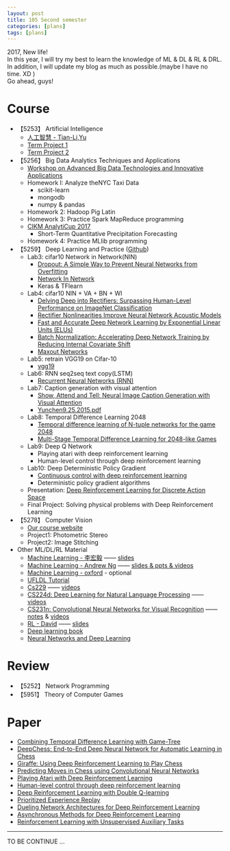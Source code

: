 ```yaml
---
layout: post
title: 105 Second semester 
categories: [plans]
tags: [plans]
---
```


2017, New life!  
In this year, I will try my best to learn the knowledge of ML & DL & RL & DRL.  
In addition, I will update my blog as much as possible.(maybe I have no time. XD )  
Go ahead, guys!

# Course

- 【5253】    Artificial Intelligence  
    - [人工智慧 - Tian-Li,Yu][1]
    - [Term Project 1][2]
    - [Term Project 2][3] 
- 【5256】    Big Data Analytics Techniques and Applications   
    - [Workshop on Advanced Big Data Technologies and Innovative Applications][4]   
    - Homework I: Analyze theNYC Taxi Data
        - scikit-learn
        - mongodb
        - numpy & pandas
    - Homework 2: Hadoop Pig Latin
    - Homework 3: Practice Spark MapReduce programming
    - [CIKM AnalytiCup 2017][5]
        - Short-Term Quantitative Precipitation Forecasting
    - Homework 4:  Practice MLlib programming
- 【5259】    Deep Learning and Practice ([Github][6])   
    - Lab3: cifar10 Network in Network(NIN)  
        - [Dropout: A Simple Way to Prevent Neural Networks from Overfitting][7] 
        - [Network In Network][8]
        - Keras & TFlearn
    - Lab4: cifar10 NIN + VA + BN + WI  
        - [Delving Deep into Rectifiers: Surpassing Human-Level Performance on ImageNet Classification][9]
        - [Rectifier Nonlinearities Improve Neural Network Acoustic Models][10]
        - [Fast and Accurate Deep Network Learning by Exponential Linear Units (ELUs)][11]
        - [Batch Normalization: Accelerating Deep Network Training by Reducing Internal Covariate Shift][12]
        - [Maxout Networks][13]
    - Lab5: retrain VGG19 on Cifar-10
        - [vgg19][14]
    - Lab6: RNN seq2seq text copy(LSTM)
        -  [Recurrent Neural Networks (RNN)][15]
    - Lab7: Caption generation with visual attention
        -  [Show, Attend and Tell: Neural Image Caption Generation with Visual Attention][16]
        -  [Yunchen9.25.2015.pdf][17]
    - Lab8: Temporal Difference Learning 2048
        - [Temporal difference learning of N-tuple networks for the game 2048][18]
        - [Multi-Stage Temporal Difference Learning for 2048-like Games][19]
    - Lab9: Deep Q Network
        - Playing atari with deep reinforcement learning
        - Human-level control through deep reinforcement learning
    - Lab10: Deep Deterministic Policy Gradient
        - [Continuous control with deep reinforcement learning][20]
        - Deterministic policy gradient algorithms
    - Presentation:  [Deep Reinforcement Learning for Discrete Action Space][21]
    - Final Project: Solving physical problems with Deep Reinforcement Learning
- 【5278】    Computer Vision
    - [Our course website][22]
    - Project1: Photometric Stereo
    - Project2: Image Stitching
- Other ML/DL/RL Material
    - [Machine Learning - 李宏毅][23] —— [slides][24]
    - [Machine Learning - Andrew Ng][25] —— [slides & ppts & videos][26]
    - [Machine Learning - oxford][27] - optional
    - [UFLDL Tutorial][28]
    - [Cs229][29] —— [videos][30]
    - [CS224d: Deep Learning for Natural Language Processing][31] —— [videos][32]
    - [CS231n: Convolutional Neural Networks for Visual Recognition][33] ——  [notes][34] & [videos][35]
    - [RL - David][36] —— [slides][37]
    - [Deep learning book][38]
    - [Neural Networks and Deep Learning][39]
# Review

- 【5252】    Network Programming    
- 【5951】    Theory of Computer Games  

# Paper

- [Combining Temporal Difference Learning with Game-Tree][40]
- [DeepChess: End-to-End Deep Neural Network for Automatic Learning in Chess][41]
- [Giraffe: Using Deep Reinforcement Learning to Play Chess][42]
- [Predicting Moves in Chess using Convolutional Neural Networks][43]
- [Playing Atari with Deep Reinforcement Learning][44]
- [Human-level control through deep reinforcement learning][45]
- [Deep Reinforcement Learning with Double Q-learning][46]
- [Prioritized Experience Replay][47]
- [Dueling Network Architectures for Deep Reinforcement Learning][48]
- [Asynchronous Methods for Deep Reinforcement Learning][49]
- [Reinforcement Learning with Unsupervised Auxiliary Tasks][50]


---


TO BE CONTINUE ...


  [1]: https://www.coursera.org/learn/rengong-zhineng
  [2]: https://github.com/BIGBALLON/NCTU_AI
  [3]: https://github.com/BIGBALLON/NCTU_AI
  [4]: https://sites.google.com/view/bigdata-tech-workshop2017
  [5]: https://tianchi.aliyun.com/competition/information.htm?spm=5176.100069.5678.2.ezPHv6&raceId=231596&_lang=en_US
  [6]: https://github.com/BIGBALLON/NCTU_DL
  [7]: https://www.cs.toronto.edu/~hinton/absps/JMLRdropout.pdf
  [8]: https://arxiv.org/pdf/1312.4400.pdf
  [9]: https://arxiv.org/pdf/1502.01852.pdf
  [10]: http://citeseerx.ist.psu.edu/viewdoc/download?doi=10.1.1.693.1422&rep=rep1&type=pdf
  [11]: https://arxiv.org/pdf/1511.07289.pdf
  [12]: https://arxiv.org/pdf/1502.03167.pdf
  [13]: http://jmlr.org/proceedings/papers/v28/goodfellow13.pdf
  [14]: https://github.com/fchollet/keras/blob/master/keras/applications/vgg19.py
  [15]: http://cs231n.stanford.edu/slides/2016/winter1516_lecture10.pdf
  [16]: https://arxiv.org/abs/1502.03044
  [17]: http://people.ee.duke.edu/~lcarin/Yunchen9.25.2015.pdf
  [18]: http://www.cs.put.poznan.pl/wjaskowski/pub/papers/Szubert2014_2048.pdf
  [19]: https://arxiv.org/abs/1606.07374
  [20]: https://arxiv.org/abs/1509.02971
  [21]: https://github.com/BIGBALLON/NCTU_DL/tree/master/_Presentation
  [22]: http://neuralnetworksanddeeplearning.com/
  [23]: http://speech.ee.ntu.edu.tw/~tlkagk/courses_ML16.html
  [24]: https://pan.baidu.com/s/1i5NtaQD
  [25]: https://www.coursera.org/learn/machine-learning
  [26]: https://pan.baidu.com/s/1slMwFRv
  [27]: https://www.cs.ox.ac.uk/people/nando.defreitas/machinelearning/
  [28]: http://ufldl.stanford.edu/wiki/index.php/UFLDL_Tutorial
  [29]: http://cs229.stanford.edu/
  [30]: https://pan.baidu.com/s/1o7Abqtk
  [31]: http://cs224d.stanford.edu/index.html
  [32]: https://www.youtube.com/playlist?list=PLlJy-eBtNFt4CSVWYqscHDdP58M3zFHIG
  [33]: http://cs231n.stanford.edu/
  [34]: https://zhuanlan.zhihu.com/p/21930884
  [35]: https://www.youtube.com/playlist?list=PLlJy-eBtNFt6EuMxFYRiNRS07MCWN5UIA
  [36]: http://www0.cs.ucl.ac.uk/staff/d.silver/web/Teaching.html
  [37]: http://www0.cs.ucl.ac.uk/staff/d.silver/web/Teaching.html
  [38]: http://www.deeplearningbook.org/
  [39]: http://neuralnetworksanddeeplearning.com/
  [40]: https://arxiv.org/pdf/cs/9901001.pdf
  [41]: https://www.cs.tau.ac.il/~wolf/papers/deepchess.pdf
  [42]: https://arxiv.org/pdf/1509.01549.pdf
  [43]: https://arxiv.org/pdf/1509.01549.pdf
  [44]: https://www.cs.toronto.edu/~vmnih/docs/dqn.pdf
  [45]: https://www.nature.com/nature/journal/v518/n7540/full/nature14236.html
  [46]: https://arxiv.org/abs/1509.06461
  [47]: https://arxiv.org/abs/1511.05952
  [48]: https://arxiv.org/pdf/1511.06581v3.pdf
  [49]: https://arxiv.org/pdf/1602.01783v2.pdf
  [50]: https://arxiv.org/pdf/1611.05397.pdf